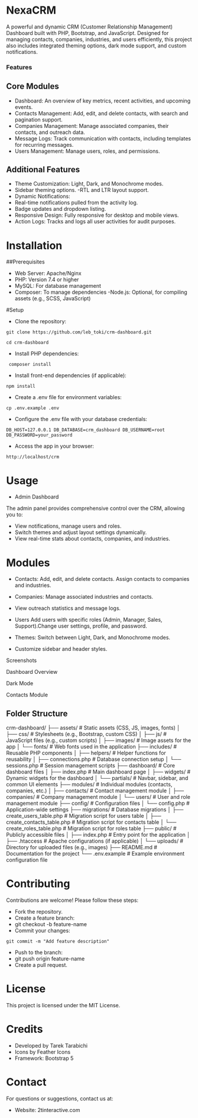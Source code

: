 # NexaCRM
A powerful and dynamic CRM (Customer Relationship Management) Dashboard built with PHP, Bootstrap, and JavaScript. Designed for managing contacts, companies, industries, and users efficiently, this project also includes integrated theming options, dark mode support, and custom notifications.

### Features

## Core Modules
- Dashboard: An overview of key metrics, recent activities, and upcoming events.
- Contacts Management: Add, edit, and delete contacts, with search and pagination support.
- Companies Management: Manage associated companies, their contacts, and outreach data.
- Message Logs: Track communication with contacts, including templates for recurring messages.
- Users Management: Manage users, roles, and permissions.

## Additional Features
- Theme Customization:
Light, Dark, and Monochrome modes.
- Sidebar theming options.
-RTL and LTR layout support.
- Dynamic Notifications:
- Real-time notifications pulled from the activity log.
- Badge updates and dropdown listing.
- Responsive Design: Fully responsive for desktop and mobile views.
- Action Logs: Tracks and logs all user activities for audit purposes.

# Installation

##Prerequisites
- Web Server: Apache/Nginx
- PHP: Version 7.4 or higher
- MySQL: For database management
- Composer: To manage dependencies
-Node.js: Optional, for compiling assets (e.g., SCSS, JavaScript)

#Setup
- Clone the repository:

`
git clone https://github.com/leb_toki/crm-dashboard.git
`

`
cd crm-dashboard
`

- Install PHP dependencies:

` 
composer install
`

- Install front-end dependencies (if applicable):

`
npm install
`

- Create a .env file for environment variables:

`
cp .env.example .env
`
- Configure the .env file with your database credentials:

`
DB_HOST=127.0.0.1
DB_DATABASE=crm_dashboard
DB_USERNAME=root
DB_PASSWORD=your_password
`

- Access the app in your browser:

`
http://localhost/crm
`

# Usage
- Admin Dashboard

The admin panel provides comprehensive control over the CRM, allowing you to:

- View notifications, manage users and roles.
- Switch themes and adjust layout settings dynamically.
- View real-time stats about contacts, companies, and industries.

# Modules
- Contacts: Add, edit, and delete contacts. Assign contacts to companies and industries.

- Companies: Manage associated industries and contacts.
- View outreach statistics and message logs.
- Users Add users with specific roles (Admin, Manager, Sales, Support).Change user settings, profile, and password.

- Themes: Switch between Light, Dark, and Monochrome modes.

- Customize sidebar and header styles.

Screenshots

Dashboard Overview

Dark Mode

Contacts Module

## Folder Structure

crm-dashboard/
├── assets/                # Static assets (CSS, JS, images, fonts)
│   ├── css/               # Stylesheets (e.g., Bootstrap, custom CSS)
│   ├── js/                # JavaScript files (e.g., custom scripts)
│   ├── images/            # Image assets for the app
│   └── fonts/             # Web fonts used in the application
├── includes/              # Reusable PHP components
│   ├── helpers/           # Helper functions for reusability
│   ├── connections.php    # Database connection setup
│   └── sessions.php       # Session management scripts
├── dashboard/             # Core dashboard files
│   ├── index.php          # Main dashboard page
│   ├── widgets/           # Dynamic widgets for the dashboard
│   └── partials/          # Navbar, sidebar, and common UI elements
├── modules/               # Individual modules (contacts, companies, etc.)
│   ├── contacts/          # Contact management module
│   ├── companies/         # Company management module
│   └── users/             # User and role management module
├── config/                # Configuration files
│   └── config.php         # Application-wide settings
├── migrations/            # Database migrations
│   ├── create_users_table.php  # Migration script for users table
│   ├── create_contacts_table.php  # Migration script for contacts table
│   └── create_roles_table.php    # Migration script for roles table
├── public/                # Publicly accessible files
│   ├── index.php          # Entry point for the application
│   ├── .htaccess          # Apache configurations (if applicable)
│   └── uploads/           # Directory for uploaded files (e.g., images)
├── README.md              # Documentation for the project
└── .env.example           # Example environment configuration file


# Contributing
Contributions are welcome! Please follow these steps:

- Fork the repository.
- Create a feature branch:
- git checkout -b feature-name
- Commit your changes:

`
git commit -m "Add feature description"
`

- Push to the branch:
- git push origin feature-name
- Create a pull request.

# License
This project is licensed under the MIT License.

# Credits
- Developed by Tarek Tarabichi
- Icons by Feather Icons
- Framework: Bootstrap 5

# Contact
For questions or suggestions, contact us at:

- Website: 2tinteractive.com
